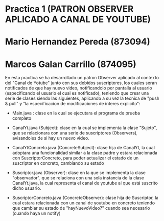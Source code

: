 # Practica 1 (PATRON OBSERVER APLICADO A CANAL DE YOUTUBE)
# Mario Hernandez Pereda (873094)
# Marcos Galan Carrillo (874095)

En esta practica se ha desarrollado un patron Observer aplicado al contexto del "Canal de Yotube" junto con sus debidos suscriptores, los cuales seran notificados de que hay nuevo video, notificandolo por pantalla al usuario (especificando el usuario el cual es notificado), teniendo que crear una serie de clases siendo las siguientes, aplicando a su vez la tecnica de "push & pull" y "la especificacion de modificaciones de interes explicito":

- Main.java : clase en la cual se ejecutara el programa de prueba completo

- CanalYt.java (Subject): clase en la cual se implementa la clase "Sujeto", que se relacionara con una serie de suscriptores (Observers),
  avisandoles de si hay un nuevo video.

- CanalYtConcreto.java (ConcreteSubject): clase hija de CanalYt, la cual adoptara una funcionalidad similar a la clase padre y estara 
  relacionada con SuscriptorConcreto, para poder actualizar el estado de un suscriptor en concreto, cambiando su estado

- Suscriptor.java (Observer): clase en la que se implementa la clase "observador", que se relaciona con una sola instancia
  de la clase CanalYt.java, la cual representa el canal de youtube al que está suscrito dicho usuario.

- SuscriptorConcreto.java (ConcreteObserver): clase hija de Suscriptor, la cual estara relacionada con un canal de youtube en concreto
  teniendo que cambiar su estado de "hayNuevoVideo?" cuando sea necesario (cuando haya un notify)

